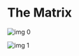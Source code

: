 # The Matrix

![img 0](https://i.imgur.com/dCNexzu.jpg)

![img 1](https://i.imgur.com/ZDsVC07.jpg)

